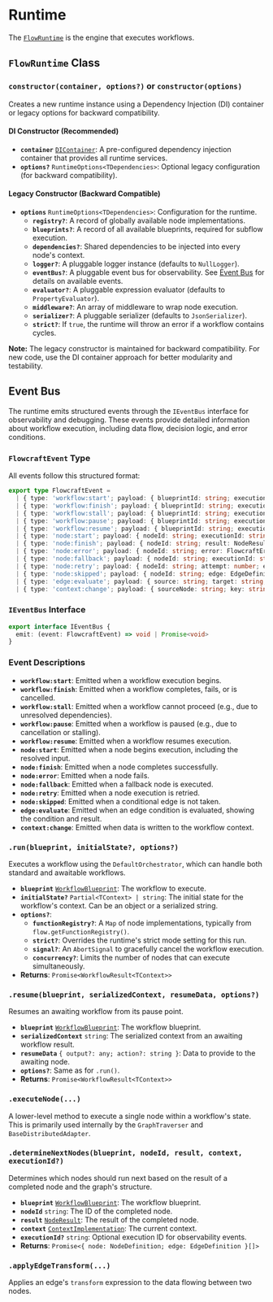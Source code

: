 # Runtime

The [`FlowRuntime`](/api/runtime#flowruntime-class) is the engine that executes workflows.

## `FlowRuntime` Class

### `constructor(container, options?)` or `constructor(options)`

Creates a new runtime instance using a Dependency Injection (DI) container or legacy options for backward compatibility.

#### DI Constructor (Recommended)

-   **`container`** [`DIContainer`](/api/container#dicontainer-class): A pre-configured dependency injection container that provides all runtime services.
-   **`options?`** `RuntimeOptions<TDependencies>`: Optional legacy configuration (for backward compatibility).

#### Legacy Constructor (Backward Compatible)

-   **`options`** `RuntimeOptions<TDependencies>`: Configuration for the runtime.
     -   **`registry?`**: A record of globally available node implementations.
     -   **`blueprints?`**: A record of all available blueprints, required for subflow execution.
     -   **`dependencies?`**: Shared dependencies to be injected into every node's context.
     -   **`logger?`**: A pluggable logger instance (defaults to `NullLogger`).
     -   **`eventBus?`**: A pluggable event bus for observability. See [Event Bus](#event-bus) for details on available events.
     -   **`evaluator?`**: A pluggable expression evaluator (defaults to `PropertyEvaluator`).
     -   **`middleware?`**: An array of middleware to wrap node execution.
     -   **`serializer?`**: A pluggable serializer (defaults to `JsonSerializer`).
     -   **`strict?`**: If `true`, the runtime will throw an error if a workflow contains cycles.

**Note:** The legacy constructor is maintained for backward compatibility. For new code, use the DI container approach for better modularity and testability.

## Event Bus

The runtime emits structured events through the `IEventBus` interface for observability and debugging. These events provide detailed information about workflow execution, including data flow, decision logic, and error conditions.

### `FlowcraftEvent` Type

All events follow this structured format:

```typescript
export type FlowcraftEvent =
  | { type: 'workflow:start'; payload: { blueprintId: string; executionId: string } }
  | { type: 'workflow:finish'; payload: { blueprintId: string; executionId: string; status: string; errors?: WorkflowError[] } }
  | { type: 'workflow:stall'; payload: { blueprintId: string; executionId: string; remainingNodes: number } }
  | { type: 'workflow:pause'; payload: { blueprintId: string; executionId: string } }
  | { type: 'workflow:resume'; payload: { blueprintId: string; executionId: string } }
  | { type: 'node:start'; payload: { nodeId: string; executionId: string; input: any; blueprintId: string } }
  | { type: 'node:finish'; payload: { nodeId: string; result: NodeResult; executionId: string; blueprintId: string } }
  | { type: 'node:error'; payload: { nodeId: string; error: FlowcraftError; executionId: string; blueprintId: string } }
  | { type: 'node:fallback'; payload: { nodeId: string; executionId: string; fallback: string; blueprintId: string } }
  | { type: 'node:retry'; payload: { nodeId: string; attempt: number; executionId: string; blueprintId: string } }
  | { type: 'node:skipped'; payload: { nodeId: string; edge: EdgeDefinition; executionId: string; blueprintId: string } }
  | { type: 'edge:evaluate'; payload: { source: string; target: string; condition?: string; result: boolean } }
  | { type: 'context:change'; payload: { sourceNode: string; key: string; value: any } }
```

### `IEventBus` Interface

```typescript
export interface IEventBus {
  emit: (event: FlowcraftEvent) => void | Promise<void>
}
```

### Event Descriptions

- **`workflow:start`**: Emitted when a workflow execution begins.
- **`workflow:finish`**: Emitted when a workflow completes, fails, or is cancelled.
- **`workflow:stall`**: Emitted when a workflow cannot proceed (e.g., due to unresolved dependencies).
- **`workflow:pause`**: Emitted when a workflow is paused (e.g., due to cancellation or stalling).
- **`workflow:resume`**: Emitted when a workflow resumes execution.
- **`node:start`**: Emitted when a node begins execution, including the resolved input.
- **`node:finish`**: Emitted when a node completes successfully.
- **`node:error`**: Emitted when a node fails.
- **`node:fallback`**: Emitted when a fallback node is executed.
- **`node:retry`**: Emitted when a node execution is retried.
- **`node:skipped`**: Emitted when a conditional edge is not taken.
- **`edge:evaluate`**: Emitted when an edge condition is evaluated, showing the condition and result.
- **`context:change`**: Emitted when data is written to the workflow context.

### `.run(blueprint, initialState?, options?)`

Executes a workflow using the `DefaultOrchestrator`, which can handle both standard and awaitable workflows.

-   **`blueprint`** [`WorkflowBlueprint`](/api/flow#workflowblueprint-interface): The workflow to execute.
-   **`initialState?`** `Partial<TContext> | string`: The initial state for the workflow's context. Can be an object or a serialized string.
  -   **`options?`**:
      -   **`functionRegistry?`**: A `Map` of node implementations, typically from `flow.getFunctionRegistry()`.
      -   **`strict?`**: Overrides the runtime's strict mode setting for this run.
      -   **`signal?`**: An `AbortSignal` to gracefully cancel the workflow execution.
      -   **`concurrency?`**: Limits the number of nodes that can execute simultaneously.
-   **Returns**: `Promise<WorkflowResult<TContext>>`

### `.resume(blueprint, serializedContext, resumeData, options?)`

Resumes an awaiting workflow from its pause point.

-   **`blueprint`** [`WorkflowBlueprint`](/api/flow#workflowblueprint-interface): The workflow blueprint.
-   **`serializedContext`** `string`: The serialized context from an awaiting workflow result.
-   **`resumeData`** `{ output?: any; action?: string }`: Data to provide to the awaiting node.
-   **`options?`**: Same as for `.run()`.
-   **Returns**: `Promise<WorkflowResult<TContext>>`

### `.executeNode(...)`

A lower-level method to execute a single node within a workflow's state. This is primarily used internally by the `GraphTraverser` and `BaseDistributedAdapter`.

### `.determineNextNodes(blueprint, nodeId, result, context, executionId?)`

Determines which nodes should run next based on the result of a completed node and the graph's structure.

-   **`blueprint`** [`WorkflowBlueprint`](/api/flow#workflowblueprint-interface): The workflow blueprint.
-   **`nodeId`** `string`: The ID of the completed node.
-   **`result`** [`NodeResult`](/api/flow#noderesult-interface): The result of the completed node.
-   **`context`** [`ContextImplementation`](/api/context): The current context.
-   **`executionId?`** `string`: Optional execution ID for observability events.
-   **Returns**: `Promise<{ node: NodeDefinition; edge: EdgeDefinition }[]>`

### `.applyEdgeTransform(...)`

Applies an edge's `transform` expression to the data flowing between two nodes.
